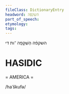 ```yaml
---
fileClass: DictionaryEntry
headword: השקפֿה
part_of_speech: 
etymology: 
tags: 
---
```

השקפֿה
הַשְׁקָפָה
־ות
די

HASIDIC
=======
= AMERICA = 

/haˈškufə/ 